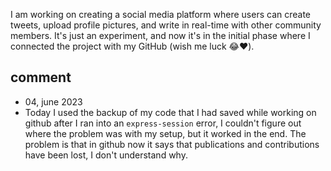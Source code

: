 I am working on creating a social media platform where users can create tweets, upload profile pictures, and write in real-time with other community members. It's just an experiment, and now it's in the initial phase where I connected the project with my GitHub (wish me luck 😂❤️).

## comment

- 04, june 2023
- Today I used the backup of my code that I had saved while working on github after I ran into an `express-session` error, I couldn't figure out where the problem was with my setup, but it worked in the end. The problem is that in github now it says that publications and contributions have been lost, I don't understand why.
